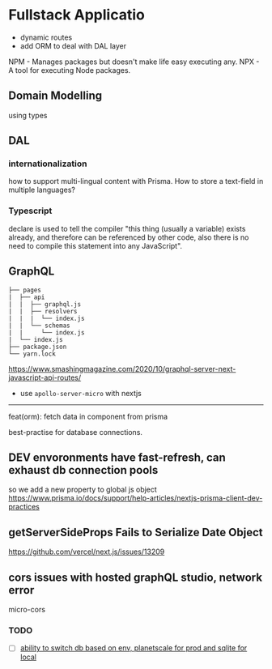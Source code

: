 # Fullstack Applicatio

- dynamic routes
- add ORM to deal with DAL layer

NPM - Manages packages but doesn't make life easy executing any.
NPX - A tool for executing Node packages.

## Domain Modelling

using types

## DAL

### internationalization

how to support multi-lingual content with Prisma.
How to store a text-field in multiple languages?

### Typescript

declare is used to tell the compiler "this thing (usually a variable) exists already,
and therefore can be referenced by other code, also there is no need to compile this statement into any JavaScript".

## GraphQL

```
├── pages
|  ├── api
|  |  ├── graphql.js
|  |  ├── resolvers
|  |  |  └── index.js
|  |  └── schemas
|  |     └── index.js
|  └── index.js
├── package.json
└── yarn.lock
```

https://www.smashingmagazine.com/2020/10/graphql-server-next-javascript-api-routes/

- use `apollo-server-micro` with nextjs

---

feat(orm): fetch data in component from prisma

best-practise for database connections.

## DEV envoronments have fast-refresh, can exhaust db connection pools

so we add a new property to global js object
https://www.prisma.io/docs/support/help-articles/nextjs-prisma-client-dev-practices

## getServerSideProps Fails to Serialize Date Object

https://github.com/vercel/next.js/issues/13209

## cors issues with hosted graphQL studio, network error

micro-cors

### TODO

- [ ] [ability to switch db based on env, planetscale for prod and sqlite for local](https://github.com/prisma/prisma/issues/2443)
